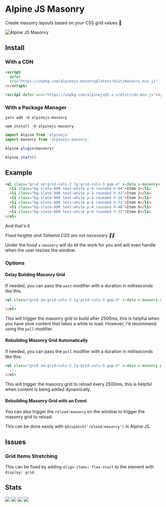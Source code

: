 # Alpine JS Masonry

Create masonry layouts based on your CSS grid values 🎉

![Alpine JS Masonry](https://user-images.githubusercontent.com/50486078/196979467-7dde0de1-4d4d-46af-88b0-3978e0dd6af4.jpg)

## Install

### With a CDN

```html
<script
  defer
  src="https://unpkg.com/alpinejs-masonry@latest/dist/masonry.min.js"
></script>

<script defer src="https://unpkg.com/alpinejs@3.x.x/dist/cdn.min.js"></script>
```

### With a Package Manager

```shell
yarn add -D alpinejs-masonry

npm install -D alpinejs-masonry
```

```js
import Alpine from 'alpinejs'
import masonry from 'alpinejs-masonry'

Alpine.plugin(masonry)

Alpine.start()
```

## Example

```html
<ul class="grid sm:grid-cols-2 lg:grid-cols-3 gap-4" x-data x-masonry>
  <li class="bg-slate-800 text-white p-4 rounded h-64">Item 1</li>
  <li class="bg-slate-800 text-white p-4 rounded h-32">Item 2</li>
  <li class="bg-slate-800 text-white p-4 rounded h-16">Item 3</li>
  <li class="bg-slate-800 text-white p-4 rounded h-72">Item 4</li>
  <li class="bg-slate-800 text-white p-4 rounded h-48">Item 5</li>
  <li class="bg-slate-800 text-white p-4 rounded h-32">Item 6</li>
</ul>
```

And that's it.

_Fixed heights and Tailwind CSS are not necessary 🙅‍♀️_

Under the hood `x-masonry` will do all the work for you and will even handle
when the user resizes the window.

### Options

#### Delay Building Masonry Grid

If needed, you can pass the `wait` modifier with a duration in milliseconds like
this.

```html
<ul class="grid sm:grid-cols-2 lg:grid-cols-3 gap-4" x-data x-masonry.wait.2500>
  ...
</ul>
```

This will trigger the masonry grid to build after 2500ms, this is helpful when
you have slow content that takes a while to load. However, I'd recommend using
the `poll` modifier.

#### Rebuilding Masonry Grid Automatically

If needed, you can pass the `poll` modifier with a duration in milliseconds like
this.

```html
<ul class="grid sm:grid-cols-2 lg:grid-cols-3 gap-4" x-data x-masonry.poll.2500>
  ...
</ul>
```

This will trigger the masonry grid to reload every 2500ms, this is helpful when
content is being added dynamically.

#### Rebuilding Masonry Grid with an Event

You can also trigger the `reload:masonry` on the window to trigger the masonry
grid to reload.

This can be done easily with `$dispatch('reload:masonry')` in Alpine JS.

## Issues

### Grid Items Stretching

This can be fixed by adding `align-items: flex-start` to the element with
`display: grid`.

## Stats

![](https://img.shields.io/bundlephobia/min/alpinejs-masonry)
![](https://img.shields.io/npm/v/alpinejs-masonry)
![](https://img.shields.io/npm/dt/alpinejs-masonry)
![](https://img.shields.io/github/license/markmead/alpinejs-masonry)
